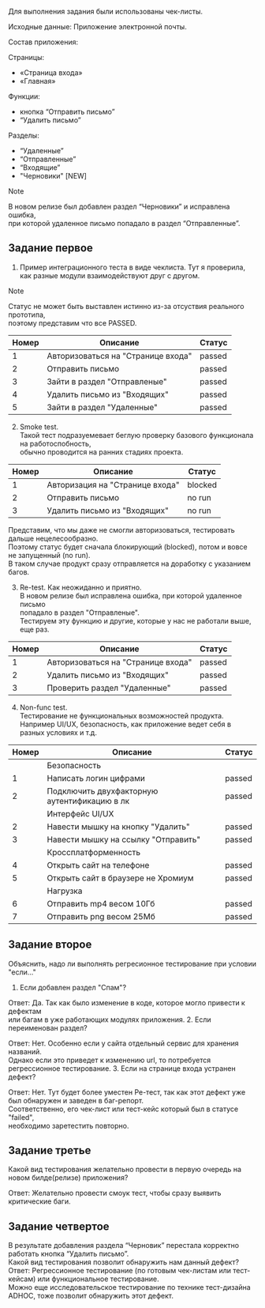 
Для выполнения задания были использованы чек-листы.<br>

Исходные данные: Приложение электронной почты.  

Состав приложения:

Страницы:
+ «Страница входа» 
+ «Главная»

Функции:
+ кнопка “Отправить письмо” 
+ “Удалить письмо”

Разделы: 
+ “Удаленные” 
+ “Отправленные” 
+ “Входящие” 
+ "Черновики" [NEW]
>[!NOTE] 
В новом релизе был добавлен раздел “Черновики” и исправлена ошибка, <br>
при которой удаленное письмо попадало в раздел “Отправленные”. <br>

## Задание первое
1. Пример интеграционного теста в виде чеклиста. Тут я проверила, как разные модули взаимодействуют друг с другом. 
>[!NOTE] 
Статус не может быть выставлен истинно из-за отсуствия реального прототипа,    
поэтому представим что все PASSED.

| Номер | Описание                          | Статус |
|-------|-----------------------------------|--------|
| 1     | Авторизоваться на "Странице входа" | passed |
| 2     | Отправить письмо                  | passed |
| 3     | Зайти в раздел "Отправленые"      | passed |
| 4     | Удалить письмо из "Входящих"      | passed |
| 5     | Зайти в раздел "Удаленные"         | passed |

2. Smoke test.   
Такой тест подразуемевает беглую проверку базового функционала на работоспобность,   
обычно проводится на ранних стадиях проекта.

| Номер | Описание                      | Статус  |
|-------|-------------------------------|---------|
| 1     | Авторизация на "Странице входа" | blocked |
| 2     | Отправить письмо              | no run  | 
| 3     | Удалить письмо из "Входящих"    | no run  | 

Представим, что мы даже не смогли авторизоваться, тестировать дальше нецелесообразно.    
Поэтому статус будет сначала блокирующий (blocked), потом и вовсе не запущенный (no run).   
В таком случае продукт сразу отправляется на доработку с указанием багов.

3. Re-test. Как неожиданно и приятно.  
В новом релизе был исправлена ошибка, при которой удаленное письмо    
попадало в раздел "Отправленые".  
Тестируем эту функцию и другие, которые у нас не работали выше, еще раз.

| Номер | Описание                         | Статус |
|-------|----------------------------------|--------|
| 1     | Авторизоваться на "Странице входа" | passed | 
| 2     | Удалить письмо из "Входящих"       | passed | 
| 3     | Проверить раздел "Удаленные"       | passed | 


4. Non-func test.   
Тестирование не функциональных возможностей продукта.   
Например UI/UX, безопасность, как приложение ведет себя в разных условиях и т.д.

| Номер | Описание                                | Статус |
|-----|-----------------------------------------|--------|
|     | Безопасность                            |  |
| 1   | Написать логин цифрами                  | passed |
| 2   | Подключить двухфакторную аутентификацию в лк | passed |
|     | Интерфейс UI/UX                         |  |
| 2   | Навести мышку на кнопку "Удалить"       | passed | 
| 3   | Навести мышку на ссылку "Отправить"     | passed |
|     | Кроссплатформенность                    |  |
| 4   | Открыть сайт на телефоне                | passed |
| 5   | Открыть сайт в браузере не Хромиум      | passed |
|     | Нагрузка                                |  |
| 6   | Отправить mp4 весом 10Гб                | passed |
| 7   | Отправить png весом 25Мб                | passed |

## Задание второе

Объяснить, надо ли выполнять регресионное тестирование при условии "если..."
1. Если добавлен раздел "Спам"?<br>

Ответ: Да. Так как было изменение в коде, которое могло привести к дефектам <br>или багам в уже работающих модулях приложения.
2. Если переименован раздел?<br>

Ответ: Нет. Особенно если у сайта отдельный сервис для хранения названий.   
Однако если это приведет к изменению url, то потребуется регрессионное тестирование.
3. Если на странице входа устранен дефект?<br>

Ответ: Нет. Тут будет более уместен Ре-тест, так как этот дефект уже был обнаружен и заведен в баг-репорт.    
Соответственно, его чек-лист или тест-кейс который был в статусе "failed",  
необходимо заретестить повторно. 

## Задание третье 

Какой вид тестирования желательно провести в первую очередь на новом билде(релизе) приложения?   

Ответ: Желательно провести смоук тест, чтобы сразу выявить критические баги. 

## Задание четвертое 

В результате добавления раздела “Черновик” перестала корректно работать кнопка “Удалить письмо”.   
Какой вид тестирования позволит обнаружить нам данный дефект?  
Ответ: Регрессионное тестирование (по готовым чек-листам или тест-кейсам) или функциональное тестирование.   
Можно еще исследовательское тестирование по технике тест-дизайна ADHOC, тоже позволит обнаружить этот дефект.


